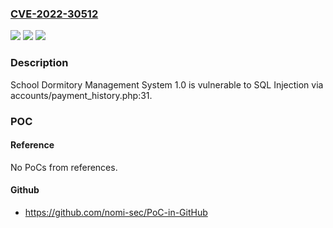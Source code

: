 ### [CVE-2022-30512](https://cve.mitre.org/cgi-bin/cvename.cgi?name=CVE-2022-30512)
![](https://img.shields.io/static/v1?label=Product&message=n%2Fa&color=blue)
![](https://img.shields.io/static/v1?label=Version&message=n%2Fa&color=blue)
![](https://img.shields.io/static/v1?label=Vulnerability&message=n%2Fa&color=brighgreen)

### Description

School Dormitory Management System 1.0 is vulnerable to SQL Injection via accounts/payment_history.php:31.

### POC

#### Reference
No PoCs from references.

#### Github
- https://github.com/nomi-sec/PoC-in-GitHub

